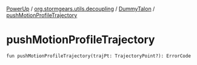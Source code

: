 [PowerUp](../../index.md) / [org.stormgears.utils.decoupling](../index.md) / [DummyTalon](index.md) / [pushMotionProfileTrajectory](./push-motion-profile-trajectory.md)

# pushMotionProfileTrajectory

`fun pushMotionProfileTrajectory(trajPt: TrajectoryPoint?): ErrorCode`